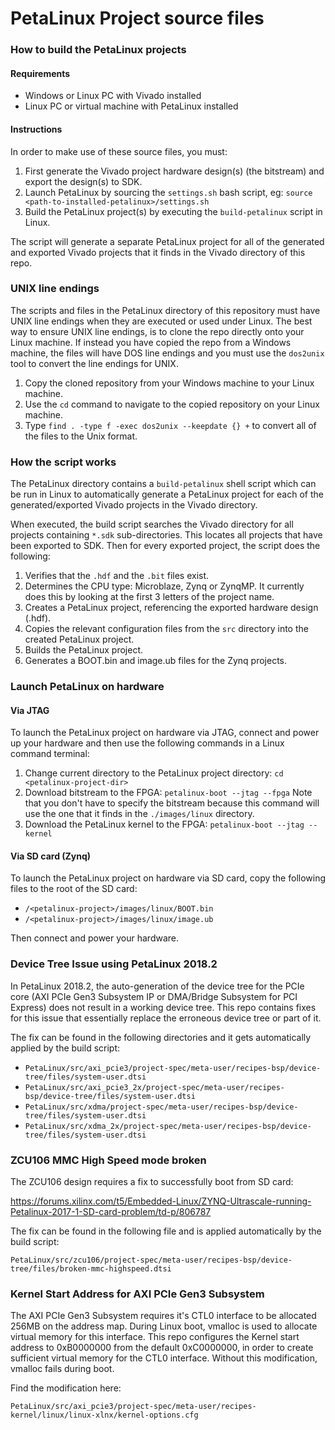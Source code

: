 PetaLinux Project source files
==============================

### How to build the PetaLinux projects

#### Requirements

* Windows or Linux PC with Vivado installed
* Linux PC or virtual machine with PetaLinux installed

#### Instructions

In order to make use of these source files, you must:

1. First generate the Vivado project hardware design(s) (the bitstream) and export the design(s) to SDK.
2. Launch PetaLinux by sourcing the `settings.sh` bash script, eg: `source <path-to-installed-petalinux>/settings.sh`
3. Build the PetaLinux project(s) by executing the `build-petalinux` script in Linux.

The script will generate a separate PetaLinux project for all of the generated and exported Vivado projects that
it finds in the Vivado directory of this repo.

### UNIX line endings

The scripts and files in the PetaLinux directory of this repository must have UNIX line endings when they are
executed or used under Linux. The best way to ensure UNIX line endings, is to clone the repo directly onto your
Linux machine. If instead you have copied the repo from a Windows machine, the files will have DOS line endings and
you must use the `dos2unix` tool to convert the line endings for UNIX.

1. Copy the cloned repository from your Windows machine to your Linux machine.
2. Use the `cd` command to navigate to the copied repository on your Linux machine.
3. Type `find . -type f -exec dos2unix --keepdate {} +` to convert all of the files
to the Unix format.

### How the script works

The PetaLinux directory contains a `build-petalinux` shell script which can be run in Linux to automatically
generate a PetaLinux project for each of the generated/exported Vivado projects in the Vivado directory.

When executed, the build script searches the Vivado directory for all projects containing `*.sdk` sub-directories.
This locates all projects that have been exported to SDK. Then for every exported project, the script
does the following:

1. Verifies that the `.hdf` and the `.bit` files exist.
2. Determines the CPU type: Microblaze, Zynq or ZynqMP. It currently does this
by looking at the first 3 letters of the project name.
3. Creates a PetaLinux project, referencing the exported hardware design (.hdf).
4. Copies the relevant configuration files from the `src` directory into the created
PetaLinux project.
5. Builds the PetaLinux project.
6. Generates a BOOT.bin and image.ub files for the Zynq projects.

### Launch PetaLinux on hardware

#### Via JTAG

To launch the PetaLinux project on hardware via JTAG, connect and power up your hardware and then
use the following commands in a Linux command terminal:

1. Change current directory to the PetaLinux project directory:
`cd <petalinux-project-dir>`
2. Download bitstream to the FPGA:
`petalinux-boot --jtag --fpga`
Note that you don't have to specify the bitstream because this command will use the one that it finds
in the `./images/linux` directory.
3. Download the PetaLinux kernel to the FPGA:
`petalinux-boot --jtag --kernel`

#### Via SD card (Zynq)

To launch the PetaLinux project on hardware via SD card, copy the following files to the root of the
SD card:

* `/<petalinux-project>/images/linux/BOOT.bin`
* `/<petalinux-project>/images/linux/image.ub`

Then connect and power your hardware.

### Device Tree Issue using PetaLinux 2018.2

In PetaLinux 2018.2, the auto-generation of the device tree for the PCIe core (AXI PCIe Gen3 Subsystem IP
or DMA/Bridge Subsystem for PCI Express) does not result in a working device tree. This repo contains fixes
for this issue that essentially replace the erroneous device tree or part of it.

The fix can be found in the following directories and it gets automatically applied by the build script:

* `PetaLinux/src/axi_pcie3/project-spec/meta-user/recipes-bsp/device-tree/files/system-user.dtsi`
* `PetaLinux/src/axi_pcie3_2x/project-spec/meta-user/recipes-bsp/device-tree/files/system-user.dtsi`
* `PetaLinux/src/xdma/project-spec/meta-user/recipes-bsp/device-tree/files/system-user.dtsi`
* `PetaLinux/src/xdma_2x/project-spec/meta-user/recipes-bsp/device-tree/files/system-user.dtsi`

### ZCU106 MMC High Speed mode broken

The ZCU106 design requires a fix to successfully boot from SD card:

https://forums.xilinx.com/t5/Embedded-Linux/ZYNQ-Ultrascale-running-Petalinux-2017-1-SD-card-problem/td-p/806787

The fix can be found in the following file and is applied automatically by the build script:

`PetaLinux/src/zcu106/project-spec/meta-user/recipes-bsp/device-tree/files/broken-mmc-highspeed.dtsi`

### Kernel Start Address for AXI PCIe Gen3 Subsystem

The AXI PCIe Gen3 Subsystem requires it's CTL0 interface to be allocated 256MB on the address map.
During Linux boot, vmalloc is used to allocate virtual memory for this interface. This repo configures
the Kernel start address to 0xB0000000 from the default 0xC0000000, in order to create sufficient
virtual memory for the CTL0 interface. Without this modification, vmalloc fails during boot.

Find the modification here:

`PetaLinux/src/axi_pcie3/project-spec/meta-user/recipes-kernel/linux/linux-xlnx/kernel-options.cfg`

